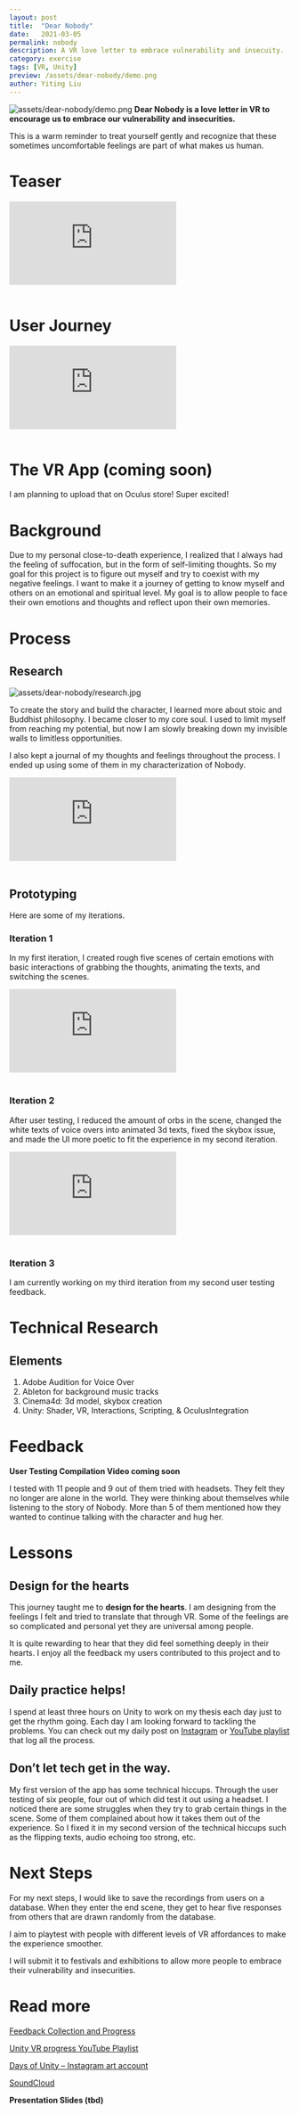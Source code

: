 ```yaml
---
layout: post
title:  "Dear Nobody"
date:   2021-03-05
permalink: nobody
description: A VR love letter to embrace vulnerability and insecuity. 
category: exercise 
tags: [VR, Unity]
preview: /assets/dear-nobody/demo.png
author: Yiting Liu 
---
```


![assets/dear-nobody/demo.png](assets/dear-nobody/demo.png)
**Dear Nobody is a love letter in VR to encourage us to embrace our vulnerability and insecurities.**


This is a warm reminder to treat yourself gently and recognize that these sometimes uncomfortable feelings are part of what makes us human. 

# Teaser

<div class="iframe-container">
<iframe class="responsive-iframe" src="https://player.vimeo.com/video/544688774" frameborder="0" allow="autoplay; fullscreen" allowfullscreen></iframe>
</div>
<br>


# User Journey 

<div class="iframe-container">
<iframe class="responsive-iframe" src="https://player.vimeo.com/video/544680995" frameborder="0" allow="autoplay; fullscreen" allowfullscreen></iframe>
</div>
<br>

# The VR App (coming soon)

I am planning to upload that on Oculus store! Super excited! 

# Background

Due to my personal close-to-death experience, I realized that I always had the feeling of suffocation, but in the form of self-limiting thoughts. So my goal for this project is to figure out myself and try to coexist with my negative feelings. I want to make it a journey of getting to know myself and others on an emotional and spiritual level. My goal is to allow people to face their own emotions and thoughts and reflect upon their own memories.

# Process

## Research

![assets/dear-nobody/research.jpg](assets/dear-nobody/research.jpg)

To create the story and build the character, I learned more about stoic and Buddhist philosophy. I became closer to my core soul. I used to limit myself from reaching my potential, but now I am slowly breaking down my invisible walls to limitless opportunities.

I also kept a journal of my thoughts and feelings throughout the process. I ended up using some of them in my characterization of Nobody. 

<div class="iframe-container">
<iframe class="responsive-iframe" src="https://player.vimeo.com/video/544688664" frameborder="0" allow="autoplay; fullscreen" allowfullscreen></iframe>
</div>
<br>

## Prototyping

Here are some of my iterations. 

### Iteration 1 
In my first iteration, I created rough five scenes of certain emotions with basic interactions of grabbing the thoughts, animating the texts, and switching the scenes.

<div class="iframe-container">
<iframe class="responsive-iframe" src="https://player.vimeo.com/video/544680914" frameborder="0" allow="autoplay; fullscreen" allowfullscreen></iframe>
</div>
<br>

### Iteration 2 
After user testing, I reduced the amount of orbs in the scene, changed the white texts of voice overs into animated 3d texts, fixed the skybox issue, and made the UI more poetic to fit the experience in my second iteration.


<div class="iframe-container">
<iframe class="responsive-iframe" src="https://player.vimeo.com/video/544680954" frameborder="0" allow="autoplay; fullscreen" allowfullscreen></iframe>
</div>
<br>

### Iteration 3

I am currently working on my third iteration from my second user testing feedback.

# Technical Research

## Elements

1. Adobe Audition for Voice Over
2. Ableton for background music tracks 
3. Cinema4d: 3d model, skybox creation
4. Unity: Shader, VR, Interactions, Scripting, & OculusIntegration

# Feedback 
**User Testing Compilation Video coming soon**

I tested with 11 people and 9 out of them tried with headsets. They felt they no longer are alone in the world. They were thinking about themselves while listening to the story of Nobody.  More than 5 of them mentioned how they wanted to continue talking with the character and hug her. 

# Lessons

## Design for the hearts  

This journey taught me to **design for the hearts**. I am designing from the feelings I felt and tried to translate that through VR. Some of the feelings are so complicated and personal yet they are universal among people.

It is quite rewarding to hear that they did feel something deeply in their hearts. I enjoy all the feedback my users contributed to this project and to me.

## Daily practice helps!

I spend at least three hours on Unity to work on my thesis each day just to get the rhythm going. Each day I am looking forward to tackling the problems. You can check out my daily post on [Instagram](https://www.instagram.com/yliu.art/) or [YouTube playlist](https://www.youtube.com/watch?v=6AeQdyQDNhE&list=PLuoLv7K_RYIEsUSnXdzKRyqfEaX8xnmpk) that log all the process. 

## Don’t let tech get in the way.
My first version of the app has some technical hiccups. Through the user testing of six people, four out of which did test it out using a headset. I noticed there are some struggles when they try to grab certain things in the scene. Some of them complained about how it takes them out of the experience. So I fixed it in my second version of the technical hiccups such as the flipping texts, audio echoing too strong, etc.

# Next Steps

For my next steps, I would like to save the recordings from users on a database. When they enter the end scene, they get to hear five responses from others that are drawn randomly from the database.

I aim to playtest with people with different levels of VR affordances to make the experience smoother.

I will submit it to festivals and exhibitions to allow more people to embrace their vulnerability and insecurities.

# Read more

[Feedback Collection and Progress](https://docs.google.com/document/d/1jWnLfz4Y0D9p9mMYTkZo9Y68aDpbPZLGc8Vr8Jq4Zvw/edit?usp=sharing)

[Unity VR progress YouTube Playlist](https://www.youtube.com/watch?v=6AeQdyQDNhE&list=PLuoLv7K_RYIEsUSnXdzKRyqfEaX8xnmpk)

[Days of Unity – Instagram art account](https://www.instagram.com/yliu.art/)

[SoundCloud](https://soundcloud.com/yitingliu)

**Presentation Slides (tbd)**